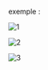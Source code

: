 exemple :

![1](https://github.com/fk-crafter/html-css-js-loading/assets/127132293/05a2bf92-8cab-4d3f-9f26-f28a60236f10)

![2](https://github.com/fk-crafter/html-css-js-loading/assets/127132293/e6fb14f9-215b-4657-86ff-4a76744c2183)

![3](https://github.com/fk-crafter/html-css-js-loading/assets/127132293/f6cc5ac3-1f02-474d-9e7c-74f11979043a)
